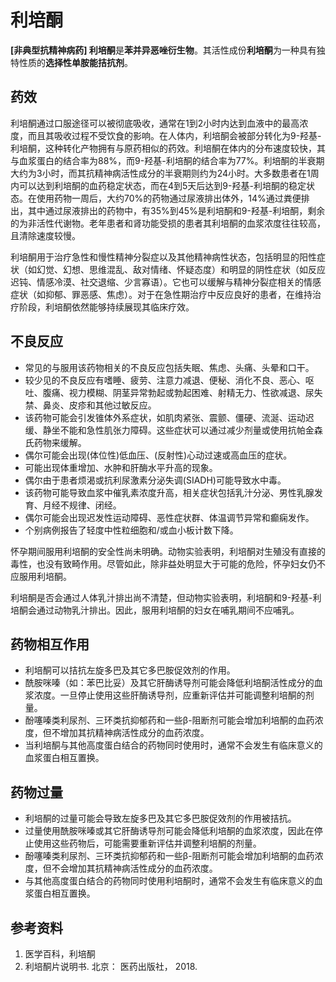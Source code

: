# 利培酮

**[非典型抗精神病药] 利培酮**是**苯并异恶唑衍生物**。其活性成份**利培酮**为一种具有独特性质的**选择性单胺能拮抗剂**。

## 药效

利培酮通过口服途径可以被彻底吸收，通常在1到2小时内达到血液中的最高浓度，而且其吸收过程不受饮食的影响。在人体内，利培酮会被部分转化为9-羟基-利培酮，这种转化产物拥有与原药相似的药效。利培酮在体内的分布速度较快，其与血浆蛋白的结合率为88%，而9-羟基-利培酮的结合率为77%。利培酮的半衰期大约为3小时，而其抗精神病活性成分的半衰期则约为24小时。大多数患者在1周内可以达到利培酮的血药稳定状态，而在4到5天后达到9-羟基-利培酮的稳定状态。在使用药物一周后，大约70%的药物通过尿液排出体外，14%通过粪便排出，其中通过尿液排出的药物中，有35%到45%是利培酮和9-羟基-利培酮，剩余的为非活性代谢物。老年患者和肾功能受损的患者其利培酮的血浆浓度往往较高，且清除速度较慢。

利培酮用于治疗急性和慢性精神分裂症以及其他精神病性状态，包括明显的阳性症状（如幻觉、幻想、思维混乱、敌对情绪、怀疑态度）和明显的阴性症状（如反应迟钝、情感冷漠、社交退缩、少言寡语）。它也可以缓解与精神分裂症相关的情感症状（如抑郁、罪恶感、焦虑）。对于在急性期治疗中反应良好的患者，在维持治疗阶段，利培酮依然能够持续展现其临床疗效。

## 不良反应

* 常见的与服用该药物相关的不良反应包括失眠、焦虑、头痛、头晕和口干。
* 较少见的不良反应有嗜睡、疲劳、注意力减退、便秘、消化不良、恶心、呕吐、腹痛、视力模糊、阴茎异常勃起或勃起困难、射精无力、性欲减退、尿失禁、鼻炎、皮疹和其他过敏反应。
* 该药物可能会引发锥体外系症状，如肌肉紧张、震颤、僵硬、流涎、运动迟缓、静坐不能和急性肌张力障碍。这些症状可以通过减少剂量或使用抗帕金森氏药物来缓解。
* 偶尔可能会出现(体位性)低血压、(反射性)心动过速或高血压的症状。
* 可能出现体重增加、水肿和肝酶水平升高的现象。
* 偶尔由于患者烦渴或抗利尿激素分泌失调(SIADH)可能导致水中毒。
* 该药物可能导致血浆中催乳素浓度升高，相关症状包括乳汁分泌、男性乳腺发育、月经不规律、闭经。
* 偶尔可能会出现迟发性运动障碍、恶性症状群、体温调节异常和癫痫发作。
* 个别病例报告了轻度中性粒细胞和/或血小板计数下降。

怀孕期间服用利培酮的安全性尚未明确。动物实验表明，利培酮对生殖没有直接的毒性，也没有致畸作用。尽管如此，除非益处明显大于可能的危险，怀孕妇女仍不应服用利培酮。

利培酮是否会通过人体乳汁排出尚不清楚，但动物实验表明，利培酮和9-羟基-利培酮会通过动物乳汁排出。因此，服用利培酮的妇女在哺乳期间不应哺乳。

## 药物相互作用

* 利培酮可以拮抗左旋多巴及其它多巴胺促效剂的作用。
* 酰胺咪嗪（如：苯巴比妥）及其它肝酶诱导剂可能会降低利培酮活性成分的血浆浓度。一旦停止使用这些肝酶诱导剂，应重新评估并可能调整利培酮的剂量。
* 酚噻嗪类利尿剂、三环类抗抑郁药和一些β-阻断剂可能会增加利培酮的血药浓度，但不增加其抗精神病活性成分的血药浓度。
* 当利培酮与其他高度蛋白结合的药物同时使用时，通常不会发生有临床意义的血浆蛋白相互置换。

## 药物过量

* 利培酮的过量可能会导致左旋多巴及其它多巴胺促效剂的作用被拮抗。
* 过量使用酰胺咪嗪或其它肝酶诱导剂可能会降低利培酮的血浆浓度，因此在停止使用这些药物后，可能需要重新评估并调整利培酮的剂量。
* 酚噻嗪类利尿剂、三环类抗抑郁药和一些β-阻断剂可能会增加利培酮的血药浓度，但不会增加其抗精神病活性成分的血药浓度。
* 与其他高度蛋白结合的药物同时使用利培酮时，通常不会发生有临床意义的血浆蛋白相互置换。

## 参考资料

1. 医学百科，利培酮
2. 利培酮片说明书. 北京： 医药出版社， 2018.
